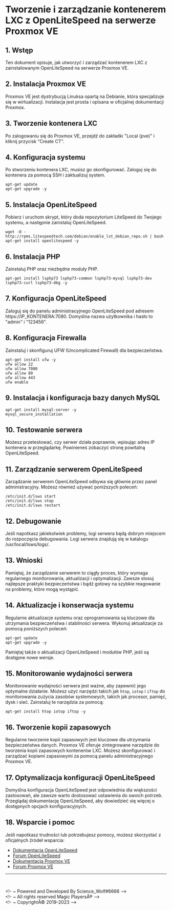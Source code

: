 # Tworzenie i zarządzanie kontenerem LXC z OpenLiteSpeed na serwerze Proxmox VE

## 1. Wstęp

Ten dokument opisuje, jak utworzyć i zarządzać kontenerem LXC z zainstalowanym OpenLiteSpeed na serwerze Proxmox VE.

## 2. Instalacja Proxmox VE

Proxmox VE jest dystrybucją Linuksa opartą na Debianie, która specjalizuje się w wirtualizacji. Instalacja jest prosta i opisana w oficjalnej dokumentacji Proxmox.

## 3. Tworzenie kontenera LXC

Po zalogowaniu się do Proxmox VE, przejdź do zakładki "Local (pve)" i kliknij przycisk "Create CT". 

## 4. Konfiguracja systemu

Po stworzeniu kontenera LXC, musisz go skonfigurować. Zaloguj się do kontenera za pomocą SSH i zaktualizuj system.

    apt-get update
    apt-get upgrade -y

## 5. Instalacja OpenLiteSpeed

Pobierz i uruchom skrypt, który doda repozytorium LiteSpeed do Twojego systemu, a następnie zainstaluj OpenLiteSpeed.

    wget -O - http://rpms.litespeedtech.com/debian/enable_lst_debian_repo.sh | bash
    apt-get install openlitespeed -y

## 6. Instalacja PHP

Zainstaluj PHP oraz niezbędne moduły PHP.

    apt-get install lsphp73 lsphp73-common lsphp73-mysql lsphp73-dev lsphp73-curl lsphp73-dbg -y

## 7. Konfiguracja OpenLiteSpeed

Zaloguj się do panelu administracyjnego OpenLiteSpeed pod adresem https://IP_KONTENERA:7080. Domyślna nazwa użytkownika i hasło to "admin" i "123456".

## 8. Konfiguracja Firewalla

Zainstaluj i skonfiguruj UFW (Uncomplicated Firewall) dla bezpieczeństwa.

    apt-get install ufw -y
    ufw allow 22
    ufw allow 7080
    ufw allow 80
    ufw allow 443
    ufw enable

## 9. Instalacja i konfiguracja bazy danych MySQL

    apt-get install mysql-server -y
    mysql_secure_installation

## 10. Testowanie serwera

Możesz przetestować, czy serwer działa poprawnie, wpisując adres IP kontenera w przeglądarkę. Powinieneś zobaczyć stronę powitalną OpenLiteSpeed.

## 11. Zarządzanie serwerem OpenLiteSpeed

Zarządzanie serwerem OpenLiteSpeed odbywa się głównie przez panel administracyjny. Możesz również używać poniższych poleceń:

    /etc/init.d/lsws start
    /etc/init.d/lsws stop
    /etc/init.d/lsws restart

## 12. Debugowanie

Jeśli napotkasz jakiekolwiek problemy, logi serwera będą dobrym miejscem do rozpoczęcia debugowania. Logi serwera znajdują się w katalogu /usr/local/lsws/logs/.

## 13. Wnioski

Pamiętaj, że zarządzanie serwerem to ciągły proces, który wymaga regularnego monitorowania, aktualizacji i optymalizacji. Zawsze stosuj najlepsze praktyki bezpieczeństwa i bądź gotowy na szybkie reagowanie na problemy, które mogą wystąpić.

## 14. Aktualizacje i konserwacja systemu

Regularne aktualizacje systemu oraz oprogramowania są kluczowe dla utrzymania bezpieczeństwa i stabilności serwera. Wykonuj aktualizacje za pomocą poniższych poleceń:

    apt-get update
    apt-get upgrade -y

Pamiętaj także o aktualizacji OpenLiteSpeed i modułów PHP, jeśli są dostępne nowe wersje.

## 15. Monitorowanie wydajności serwera

Monitorowanie wydajności serwera jest ważne, aby zapewnić jego optymalne działanie. Możesz użyć narzędzi takich jak `htop`, `iotop` i `iftop` do monitorowania zużycia zasobów systemowych, takich jak procesor, pamięć, dysk i sieć. Zainstaluj te narzędzia za pomocą:

    apt-get install htop iotop iftop -y

## 16. Tworzenie kopii zapasowych

Regularne tworzenie kopii zapasowych jest kluczowe dla utrzymania bezpieczeństwa danych. Proxmox VE oferuje zintegrowane narzędzie do tworzenia kopii zapasowych kontenerów LXC. Możesz skonfigurować i zarządzać kopiami zapasowymi za pomocą panelu administracyjnego Proxmox VE.

## 17. Optymalizacja konfiguracji OpenLiteSpeed

Domyślna konfiguracja OpenLiteSpeed jest odpowiednia dla większości zastosowań, ale zawsze warto dostosować ustawienia do swoich potrzeb. Przeglądaj dokumentację OpenLiteSpeed, aby dowiedzieć się więcej o dostępnych opcjach konfiguracyjnych. 

## 18. Wsparcie i pomoc

Jeśli napotkasz trudności lub potrzebujesz pomocy, możesz skorzystać z oficjalnych źródeł wsparcia:

- [Dokumentacja OpenLiteSpeed](https://openlitespeed.org/kb/)
- [Forum OpenLiteSpeed](https://forum.openlitespeed.org/)
- [Dokumentacja Proxmox VE](https://pve.proxmox.com/wiki/Main_Page)
- [Forum Proxmox VE](https://forum.proxmox.com/)
---
<br>

<!- ~ Powered and Developed By Science_Wolf#6666 --><br>
<!- ~ All rights reserved Magic PlayersÂ® --><br>
<!- ~ CopyrightÂ© 2019-2023 --><br>